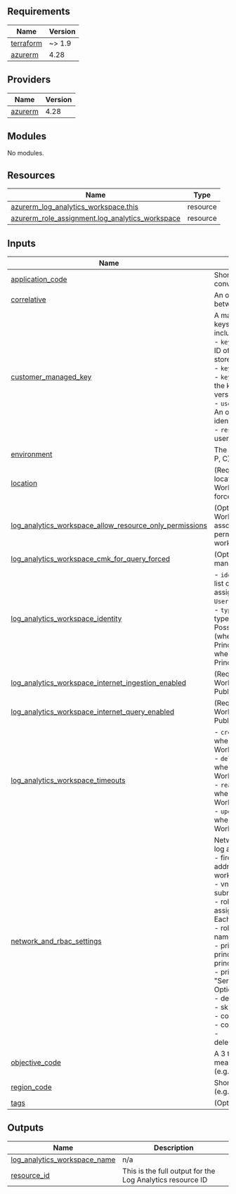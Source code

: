 <!-- BEGIN_TF_DOCS -->
## Requirements

| Name | Version |
|------|---------|
| <a name="requirement_terraform"></a> [terraform](#requirement\_terraform) | ~> 1.9 |
| <a name="requirement_azurerm"></a> [azurerm](#requirement\_azurerm) | 4.28 |

## Providers

| Name | Version |
|------|---------|
| <a name="provider_azurerm"></a> [azurerm](#provider\_azurerm) | 4.28 |

## Modules

No modules.

## Resources

| Name | Type |
|------|------|
| [azurerm_log_analytics_workspace.this](https://registry.terraform.io/providers/hashicorp/azurerm/4.28/docs/resources/log_analytics_workspace) | resource |
| [azurerm_role_assignment.log_analytics_workspace](https://registry.terraform.io/providers/hashicorp/azurerm/4.28/docs/resources/role_assignment) | resource |

## Inputs

| Name | Description | Type | Default | Required |
|------|-------------|------|---------|:--------:|
| <a name="input_application_code"></a> [application\_code](#input\_application\_code) | Short application code used in naming convention. | `string` | n/a | yes |
| <a name="input_correlative"></a> [correlative](#input\_correlative) | An optional correlative ID to differentiate between similar resources. | `string` | `"01"` | no |
| <a name="input_customer_managed_key"></a> [customer\_managed\_key](#input\_customer\_managed\_key) | A map describing customer-managed keys to associate with the resource. This includes the following properties:<br/>- `key_vault_resource_id` - The resource ID of the Key Vault where the key is stored.<br/>- `key_name` - The name of the key.<br/>- `key_version` - (Optional) The version of the key. If not specified, the latest version is used.<br/>- `user_assigned_identity` - (Optional) An object representing a user-assigned identity with the following properties:<br/>  - `resource_id` - The resource ID of the user-assigned identity. | <pre>object({<br/>    key_vault_resource_id = string<br/>    key_name              = string<br/>    key_version           = optional(string, null)<br/>    user_assigned_identity = optional(object({<br/>      resource_id = string<br/>    }), null)<br/>  })</pre> | `null` | no |
| <a name="input_environment"></a> [environment](#input\_environment) | The environment for deployment (e.g., D, P, C). | `string` | n/a | yes |
| <a name="input_location"></a> [location](#input\_location) | (Required) Specifies the suppored Azure location where the Log Analytics Workspace should exist. Changing this forces a new resource to be created | `string` | n/a | yes |
| <a name="input_log_analytics_workspace_allow_resource_only_permissions"></a> [log\_analytics\_workspace\_allow\_resource\_only\_permissions](#input\_log\_analytics\_workspace\_allow\_resource\_only\_permissions) | (Optional) Specifies if the log Analytics Workspace allow users accessing to data associated with resources they have permission to view, without permission to workspace. Defaults to `true`. | `bool` | `null` | no |
| <a name="input_log_analytics_workspace_cmk_for_query_forced"></a> [log\_analytics\_workspace\_cmk\_for\_query\_forced](#input\_log\_analytics\_workspace\_cmk\_for\_query\_forced) | (Optional) Is Customer Managed Storage mandatory for query management? | `bool` | `null` | no |
| <a name="input_log_analytics_workspace_identity"></a> [log\_analytics\_workspace\_identity](#input\_log\_analytics\_workspace\_identity) | - `identity_ids` - (Optional) Specifies a list of user managed identity ids to be assigned. Required if `type` is `UserAssigned`.<br/>- `type` - (Required) Specifies the identity type of the Log Analytics Workspace. Possible values are `SystemAssigned` (where Azure will generate a Service Principal for you) and `UserAssigned` where you can specify the Service Principal IDs in the `identity_ids` field. | <pre>object({<br/>    identity_ids = optional(set(string))<br/>    type         = string<br/>  })</pre> | `null` | no |
| <a name="input_log_analytics_workspace_internet_ingestion_enabled"></a> [log\_analytics\_workspace\_internet\_ingestion\_enabled](#input\_log\_analytics\_workspace\_internet\_ingestion\_enabled) | (Required) Should the Log Analytics Workspace support ingestion over the Public Internet? Defaults to `False`. | `bool` | `false` | no |
| <a name="input_log_analytics_workspace_internet_query_enabled"></a> [log\_analytics\_workspace\_internet\_query\_enabled](#input\_log\_analytics\_workspace\_internet\_query\_enabled) | (Required) Should the Log Analytics Workspace support querying over the Public Internet? Defaults to `False`. | `bool` | `false` | no |
| <a name="input_log_analytics_workspace_timeouts"></a> [log\_analytics\_workspace\_timeouts](#input\_log\_analytics\_workspace\_timeouts) | - `create` - (Defaults to 30 minutes) Used when creating the Log Analytics Workspace.<br/> - `delete` - (Defaults to 30 minutes) Used when deleting the Log Analytics Workspace.<br/> - `read` - (Defaults to 5 minutes) Used when retrieving the Log Analytics Workspace.<br/> - `update` - (Defaults to 30 minutes) Used when updating the Log Analytics Workspace. | <pre>object({<br/>    create = optional(string)<br/>    delete = optional(string)<br/>    read   = optional(string)<br/>    update = optional(string)<br/>  })</pre> | `null` | no |
| <a name="input_network_and_rbac_settings"></a> [network\_and\_rbac\_settings](#input\_network\_and\_rbac\_settings) | Network and RBAC configuration for the log analytics workspace.<br/>- firewall\_ips: List of allowed IPv4 addresses for the log analytics workspace firewall.<br/>- vnet\_subnet\_ids: List of allowed Azure subnet resource IDs.<br/>- role\_assignments: Map of RBAC role assignments (see below for structure).<br/>Each role assignment value must specify:<br/>  - role\_definition\_id\_or\_name: The ID or name of the role definition to assign.<br/>  - principal\_id: The object ID of the principal (user, group, or service principal).<br/>  - principal\_type: Must be either "ServicePrincipal" or "ManagedIdentity".<br/>  Optional fields:<br/>    - description<br/>    - skip\_service\_principal\_aad\_check<br/>    - condition<br/>    - condition\_version<br/>    - delegated\_managed\_identity\_resource\_id | <pre>object({<br/>    firewall_ips    = optional(list(string), [])<br/>    vnet_subnet_ids = optional(list(string), [])<br/>    role_assignments = optional(map(object({<br/>      role_definition_id_or_name             = string<br/>      principal_id                           = string<br/>      principal_type                         = string<br/>      description                            = optional(string, null)<br/>      skip_service_principal_aad_check       = optional(bool, false)<br/>      condition                              = optional(string, null)<br/>      condition_version                      = optional(string, null)<br/>      delegated_managed_identity_resource_id = optional(string, null)<br/>    })), {})<br/>  })</pre> | n/a | yes |
| <a name="input_objective_code"></a> [objective\_code](#input\_objective\_code) | A 3 to 4 character code conveying a meaningful purpose for the resource (e.g., core, mgmt). | `string` | n/a | yes |
| <a name="input_region_code"></a> [region\_code](#input\_region\_code) | Short code representing the Azure region (e.g., eus2 for East US 2). | `string` | n/a | yes |
| <a name="input_tags"></a> [tags](#input\_tags) | (Optional) Tags of the resource. | `map(string)` | `null` | no |

## Outputs

| Name | Description |
|------|-------------|
| <a name="output_log_analytics_workspace_name"></a> [log\_analytics\_workspace\_name](#output\_log\_analytics\_workspace\_name) | n/a |
| <a name="output_resource_id"></a> [resource\_id](#output\_resource\_id) | This is the full output for the Log Analytics resource ID |
<!-- END_TF_DOCS -->